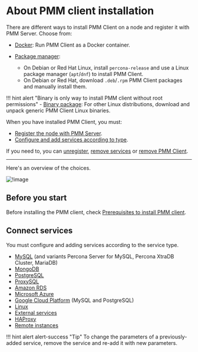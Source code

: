 # About PMM client installation

There are different ways to install PMM Client on a node and register it with PMM Server. Choose from:

- [Docker](docker.md): Run PMM Client as a Docker container.

- [Package manager](package_manager.md):
    - On Debian or Red Hat Linux, install `percona-release` and use a Linux package manager (`apt`/`dnf`) to install PMM Client.
    - On Debian or Red Hat, download `.deb`/`.rpm` PMM Client packages and manually install them.

!!! hint alert "Binary is only way to install PMM client without root permissions"
    - [Binary package](binary_package.md): For other Linux distributions, download and unpack generic PMM Client Linux binaries.

When you have installed PMM Client, you must:

- [Register the node with PMM Server](../register-client-node/index.md).
- [Configure and add services according to type](connect-database/index.md).

If you need to, you can [unregister](../../uninstall-pmm/unregister_client.md), [remove services](..//..//uninstall-pmm/remove_services.md) or [remove PMM Client](..//..//uninstall-pmm/uninstall_docker.md).

---

Here's an overview of the choices.

![!image](../../_images/PMM_Client_Setup.png)

## Before you start

Before installing the PMM client, check [Prerequisites to install PMM client](./prerequisites.md).

## Connect services

You must configure and adding services according to the service type.

- [MySQL](connect-database/mysql.md) (and variants Percona Server for MySQL, Percona XtraDB Cluster, MariaDB)
- [MongoDB](connect-database/mongodb.md)
- [PostgreSQL](connect-database/postgresql.md)
- [ProxySQL](connect-database/proxysql.md)
- [Amazon RDS](connect-database/aws.md)
- [Microsoft Azure](connect-database/azure.md)
- [Google Cloud Platform](connect-database/google) (MySQL and PostgreSQL)
- [Linux](connect-database/linux.md)
- [External services](connect-database/external.md)
- [HAProxy](connect-database/haproxy.md)
- [Remote instances](connect-database/remote.md)

!!! hint alert alert-success "Tip"
    To change the parameters of a previously-added service, remove the service and re-add it with new parameters.

